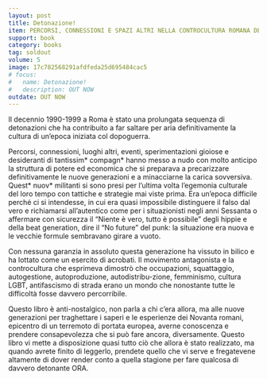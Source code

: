 ```yaml
---
layout: post
title: Detonazione! 
item: PERCORSI, CONNESSIONI E SPAZI ALTRI NELLA CONTROCULTURA ROMANA DEGLI ANNI NOVANTA
support: book
category: books
tag: soldout
volume: 5
image: 17c782568291afdfeda25d695484cac5
# focus:
#   name: Detonazione!
#   description: OUT NOW
outdate: OUT NOW
---
```


Il decennio 1990-1999 a Roma è stato una prolungata sequenza di detonazioni che ha contribuito a far saltare per aria definitivamente la cultura di un’epoca iniziata col dopoguerra.

Percorsi, connessioni, luoghi altri, eventi, sperimentazioni gioiose e desideranti di tantissim* compagn* hanno messo a nudo con molto anticipo la struttura di potere ed economica che si preparava a precarizzare definitivamente le nuove generazioni e a minacciarne la carica sovversiva.
Quest* nuov* militanti si sono presi per l’ultima volta l’egemonia culturale del loro tempo con tattiche e strategie mai viste prima.
Era un’epoca difficile perché ci si intendesse, in cui era quasi impossibile distinguere il falso dal vero e richiamarsi all’autentico come per i situazionisti negli anni Sessanta o affermare con sicurezza il “Niente è vero, tutto è possibile” degli hippie e della beat generation, dire il “No future” del punk: la situazione era nuova e le vecchie formule sembravano girare a vuoto.

Con nessuna garanzia in assoluto questa generazione ha vissuto in bilico e ha lottato come un esercito di acrobati. Il movimento antagonista e la controcultura che esprimeva dimostrò che occupazioni, squattaggio, autogestione, autoproduzione, autodistribu-zione, femminismo, cultura LGBT, antifascismo di strada erano un mondo che nonostante tutte le difficoltà fosse davvero percorribile.

Questo libro è anti-nostalgico, non parla a chi c’era allora, ma alle nuove generazioni per traghettare i saperi e le esperienze dei Novanta romani, epicentro di un terremoto di portata europea, averne conoscenza e prendere consapevolezza che si può fare ancora, diversamente. Questo libro vi mette a disposizione quasi tutto ciò che allora è stato realizzato, ma quando avrete finito di leggerlo, prendete quello che vi serve e fregatevene altamente di dover render conto a quella stagione per fare qualcosa di davvero detonante ORA.
